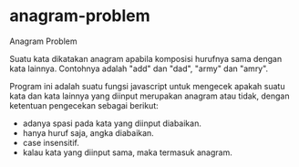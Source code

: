 # anagram-problem
Anagram Problem

Suatu kata dikatakan anagram apabila komposisi hurufnya sama dengan kata lainnya. Contohnya adalah "add" dan "dad", "army" dan "amry".

Program ini adalah suatu fungsi javascript untuk mengecek apakah suatu kata dan kata lainnya yang diinput merupakan anagram atau tidak, dengan ketentuan pengecekan sebagai berikut:
- adanya spasi pada kata yang diinput diabaikan.
- hanya huruf saja, angka diabaikan.
- case insensitif.
- kalau kata yang diinput sama, maka termasuk anagram.
